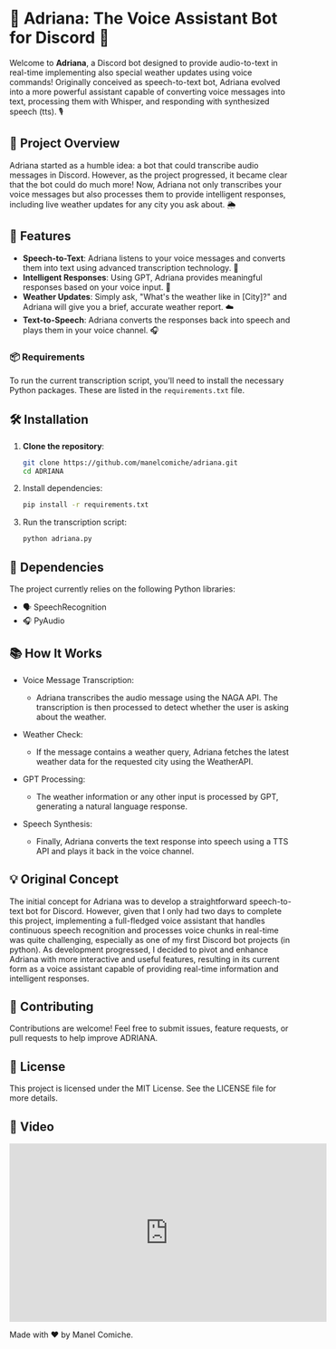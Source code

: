 # 🌟 Adriana: The Voice Assistant Bot for Discord 🌟

Welcome to **Adriana**, a Discord bot designed to provide audio-to-text in real-time implementing also special weather updates using voice commands! Originally conceived as speech-to-text bot, Adriana evolved into a more powerful assistant capable of converting voice messages into text, processing them with Whisper, and responding with synthesized speech (tts). 🎙️

## 🎯 Project Overview

Adriana started as a humble idea: a bot that could transcribe audio messages in Discord. However, as the project progressed, it became clear that the bot could do much more! Now, Adriana not only transcribes your voice messages but also processes them to provide intelligent responses, including live weather updates for any city you ask about. 🌦️

## 🚀 Features

- **Speech-to-Text**: Adriana listens to your voice messages and converts them into text using advanced transcription technology. 📝
- **Intelligent Responses**: Using GPT, Adriana provides meaningful responses based on your voice input. 🤖
- **Weather Updates**: Simply ask, "What's the weather like in [City]?" and Adriana will give you a brief, accurate weather report. ☁️
- **Text-to-Speech**: Adriana converts the responses back into speech and plays them in your voice channel. 🎧

### 📦 Requirements

To run the current transcription script, you'll need to install the necessary Python packages. These are listed in the `requirements.txt` file.

## 🛠️ Installation

1. **Clone the repository**:
   ```bash
   git clone https://github.com/manelcomiche/adriana.git
   cd ADRIANA
   ```

2. Install dependencies:
    ```bash
    pip install -r requirements.txt
    ```

3. Run the transcription script:
    ```bash
    python adriana.py
    ```

## 🧰 Dependencies
The project currently relies on the following Python libraries:
- 🗣️ SpeechRecognition
- 🎧 PyAudio


## 📚 How It Works
- Voice Message Transcription:
    - Adriana transcribes the audio message using the NAGA API. The transcription is then processed to detect whether the user is asking about the weather.

- Weather Check:
    - If the message contains a weather query, Adriana fetches the latest weather data for the requested city using the WeatherAPI.

- GPT Processing:
    - The weather information or any other input is processed by GPT, generating a natural language response.

- Speech Synthesis:
    - Finally, Adriana converts the text response into speech using a TTS API and plays it back in the voice channel.

## 💡 Original Concept

The initial concept for Adriana was to develop a straightforward speech-to-text bot for Discord. However, given that I only had two days to complete this project, implementing a full-fledged voice assistant that handles continuous speech recognition and processes voice chunks in real-time was quite challenging, especially as one of my first Discord bot projects (in python). As development progressed, I decided to pivot and enhance Adriana with more interactive and useful features, resulting in its current form as a voice assistant capable of providing real-time information and intelligent responses.


## 🤝 Contributing
Contributions are welcome! Feel free to submit issues, feature requests, or pull requests to help improve ADRIANA.

## 📄 License
This project is licensed under the MIT License. See the LICENSE file for more details.

## 📄 Video
<iframe width="560" height="315" src="https://www.youtube.com/embed/tP4EB-9o8is?si=NtPtlmGmMMjD_Bzt" title="YouTube video player" frameborder="0" allow="accelerometer; autoplay; clipboard-write; encrypted-media; gyroscope; picture-in-picture; web-share" referrerpolicy="strict-origin-when-cross-origin" allowfullscreen></iframe>

Made with ❤️ by Manel Comiche.